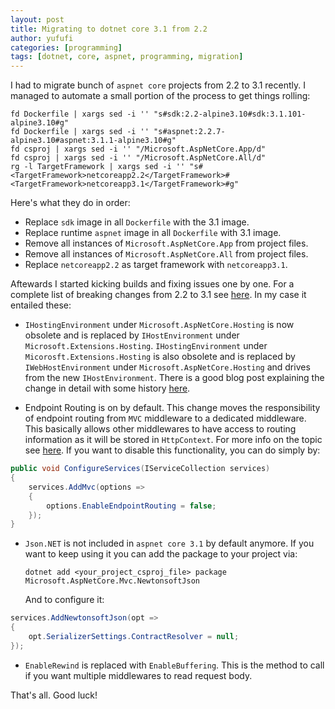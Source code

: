 ```yaml
---
layout: post
title: Migrating to dotnet core 3.1 from 2.2
author: yufufi
categories: [programming]
tags: [dotnet, core, aspnet, programming, migration]
---
```


I had to migrate bunch of `aspnet core` projects from 2.2 to 3.1 recently. I managed to automate a small portion of the process to get things rolling:

``` fish
fd Dockerfile | xargs sed -i '' "s#sdk:2.2-alpine3.10#sdk:3.1.101-alpine3.10#g"
fd Dockerfile | xargs sed -i '' "s#aspnet:2.2.7-alpine3.10#aspnet:3.1.1-alpine3.10#g"
fd csproj | xargs sed -i '' "/Microsoft.AspNetCore.App/d"
fd csproj | xargs sed -i '' "/Microsoft.AspNetCore.All/d"
rg -l TargetFramework | xargs sed -i '' "s#<TargetFramework>netcoreapp2.2</TargetFramework>#<TargetFramework>netcoreapp3.1</TargetFramework>#g"
```

Here's what they do in order:
* Replace `sdk` image in all `Dockerfile` with the 3.1 image.
* Replace runtime `aspnet` image in all `Dockerfile` with 3.1 image.
* Remove all instances of `Microsoft.AspNetCore.App` from project files.
* Remove all instances of `Microsoft.AspNetCore.All` from project files.
* Replace `netcoreapp2.2` as target framework with `netcoreapp3.1`.

Aftewards I started kicking builds and fixing issues one by one. For a complete list of breaking changes from 2.2 to 3.1 see [here](https://docs.microsoft.com/en-us/dotnet/core/compatibility/2.2-3.1). In my case it entailed these:

* `IHostingEnvironment` under `Microsoft.AspNetCore.Hosting` is now obsolete and is replaced by `IHostEnvironment` under `Microsoft.Extensions.Hosting`. `IHostingEnvironment` under `Micorosft.Extensions.Hosting` is also obsolete and is replaced by `IWebHostEnvironment`  under `Microsoft.AspNetCore.Hosting` and drives from the new `IHostEnvironment`. There is a good blog post explaining the change in detail with some history [here](https://andrewlock.net/ihostingenvironment-vs-ihost-environment-obsolete-types-in-net-core-3/).

* Endpoint Routing is on by default. This change moves the responsibility of endpoint routing from `MVC` middleware to a dedicated middleware. This basically allows other middlewares to have access to routing information as it will be stored in `HttpContext`. For more info on the topic see [here](https://aregcode.com/blog/2019/dotnetcore-understanding-aspnet-endpoint-routing/). If you want to disable this functionality, you can do simply by:
``` c#
public void ConfigureServices(IServiceCollection services)
{
    services.AddMvc(options =>
    {
        options.EnableEndpointRouting = false;
    });
}
```

* `Json.NET` is not included in `aspnet core 3.1` by default anymore. If you want to keep using it you can add the package to your project via:

    `dotnet add <your_project_csproj_file> package Microsoft.AspNetCore.Mvc.NewtonsoftJson`

    And to configure it:  
``` c#
services.AddNewtonsoftJson(opt =>
{
    opt.SerializerSettings.ContractResolver = null;
});
```

* `EnableRewind` is replaced with `EnableBuffering`. This is the method to call if you want multiple middlewares to read request body.

That's all. Good luck!
